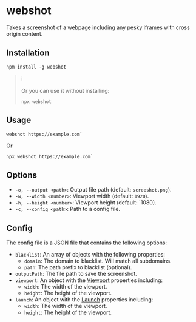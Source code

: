 # webshot

Takes a screenshot of a webpage including any pesky iframes with cross origin content.

## Installation

```shell
npm install -g webshot
```

> ℹ️
>
> Or you can use it without installing:
>
> ```shell
> npx webshot
> ```

## Usage

```shell
webshot https://example.com`
```

Or

```shell
npx webshot https://example.com`
```

## Options

* `-o, --output <path>`: Output file path (default: `screeshot.png`).
* `-w, --width <number>`: Viewport width (default: `1920`).
* `-h, --height <number>`: Viewport height (default: `1080).
* `-c, --config <path>`: Path to a config file.

## Config

The config file is a JSON file that contains the following options:

* `blacklist`: An array of objects with the following properties:
	+ `domain`: The domain to blacklist. Will match all subdomains.
	+ `path`: The path prefix to blacklist (optional).
* `outputPath`: The file path to save the screenshot.
* `viewport`: An object with the [Viewport] properties including:
	+ `width`: The width of the viewport.
	+ `height`: The height of the viewport.
* `launch`: An object with the [Launch] properties including:
	+ `width`: The width of the viewport.
	+ `height`: The height of the viewport.


[Launch]: https://pptr.dev/api/puppeteer.puppeteerlaunchoptions
[Viewport]: https://pptr.dev/api/puppeteer.viewport